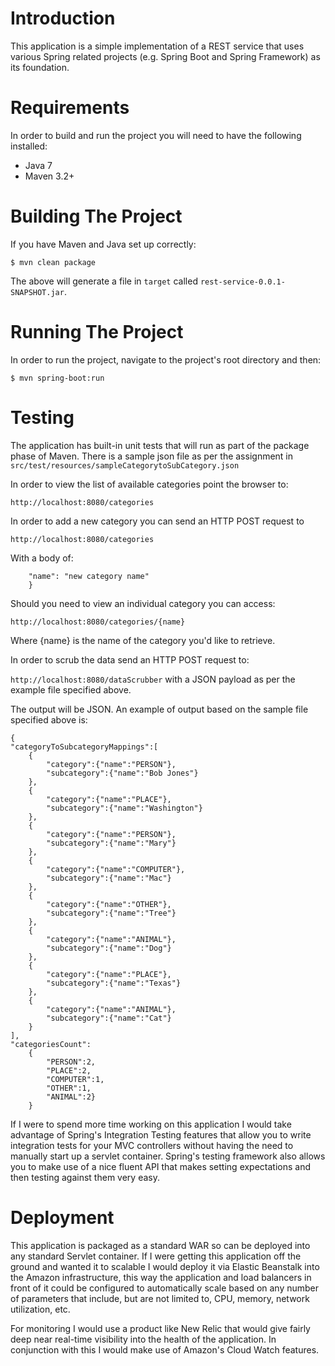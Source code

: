 # Introduction
This application is a simple implementation of a REST service that uses various Spring related projects (e.g. Spring Boot and Spring Framework) as its foundation.

# Requirements

In order to build and run the project you will need to have the following installed:

* Java 7
* Maven 3.2+

# Building The Project

If you have Maven and Java set up correctly:

```
$ mvn clean package
```

The above will generate a file in `target` called `rest-service-0.0.1-SNAPSHOT.jar`.

# Running The Project

In order to run the project, navigate to the project's root directory and then:

```
$ mvn spring-boot:run
```

# Testing

The application has built-in unit tests that will run as part of the package phase of Maven.
There is a sample json file as per the assignment in ```src/test/resources/sampleCategorytoSubCategory.json```

In order to view the list of available categories point the browser to:

```http://localhost:8080/categories```

In order to add a new category you can send an HTTP POST request to 

```http://localhost:8080/categories```

With a body of:

```{
    "name": "new category name"
    }
```

Should you need to view an individual category you can access:

```http://localhost:8080/categories/{name}``` 

Where {name} is the name of the category you'd like to retrieve.

In order to scrub the data send an HTTP POST request to:

```http://localhost:8080/dataScrubber``` with a JSON payload as per the example file specified above.

The output will be JSON. An example of output based on the sample file specified above is:

```
{
"categoryToSubcategoryMappings":[
    {
        "category":{"name":"PERSON"},
        "subcategory":{"name":"Bob Jones"}
    },
    {
        "category":{"name":"PLACE"},
        "subcategory":{"name":"Washington"}
    },
    {
        "category":{"name":"PERSON"},
        "subcategory":{"name":"Mary"}
    },
    {
        "category":{"name":"COMPUTER"},
        "subcategory":{"name":"Mac"}
    },
    {
        "category":{"name":"OTHER"},
        "subcategory":{"name":"Tree"}
    },
    {
        "category":{"name":"ANIMAL"},
        "subcategory":{"name":"Dog"}
    },
    {
        "category":{"name":"PLACE"},
        "subcategory":{"name":"Texas"}
    },
    {
        "category":{"name":"ANIMAL"},
        "subcategory":{"name":"Cat"}
    }
],
"categoriesCount":
    {
        "PERSON":2,
        "PLACE":2,
        "COMPUTER":1,
        "OTHER":1,
        "ANIMAL":2}
    }
```

If I were to spend more time working on this application I would take advantage of Spring's Integration Testing
features that allow you to write integration tests for your MVC controllers without having the need to manually 
start up a servlet container. Spring's testing framework also allows you to make use of a nice fluent API that
makes setting expectations and then testing against them very easy.

# Deployment
This application is packaged as a standard WAR so can be deployed into any standard Servlet container. If I were
getting this application off the ground and wanted it to scalable I would deploy it via Elastic Beanstalk into
the Amazon infrastructure, this way the application and load balancers in front of it could be configured
to automatically scale based on any number of parameters that include, but are not limited to, CPU, memory, network
utilization, etc.

For monitoring I would use a product like New Relic that would give fairly deep near real-time visibility into
the health of the application. In conjunction with this I would make use of Amazon's Cloud Watch features.

